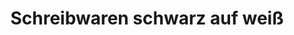 ---
title: "Schreibwaren schwarz auf weiß"
url: /bad-saeckingen/schreibwaren-schwarz-auf-weiss/
shop: Schreibwaren
---